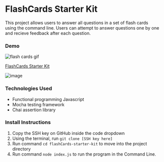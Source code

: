 # FlashCards Starter Kit

This project allows users to answer all questions in a set of flash cards using the command line. Users can attempt to answer questions one by one and recieve feedback after each question.

### Demo
![flash cards gif](https://media.giphy.com/media/v1.Y2lkPTc5MGI3NjExNDg2OWQ0NzBmZjI2ZWZlYTRhYTFmOTA2M2UxZDVlYzU2NDg3YWRlNSZlcD12MV9pbnRlcm5hbF9naWZzX2dpZklkJmN0PWc/zfXi0frlDhLYLJ2k51/giphy-downsized-large.gif)

[FlashCards Starter Kit](/Users/parvinsattorovaedwards/turing_work/2mod/flashCards-starter-kit/src/ezgif.com-crop.gif)

![image](parvin.gif)

### Technologies Used

- Functional programming Javascript
- Mocha testing framework
- Chai assertion library

### Install Instructions

1. Copy the SSH key on GitHub inside the code dropdown
2. Using the terminal, run `git clone [SSH key here]`
3. Run command `cd flashCards-starter-kit` to move into the project directory
4. Run command `node index.js` to run the program in the Command Line.
